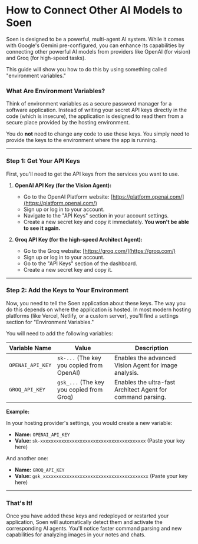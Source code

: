 # How to Connect Other AI Models to Soen

Soen is designed to be a powerful, multi-agent AI system. While it comes with Google's Gemini pre-configured, you can enhance its capabilities by connecting other powerful AI models from providers like OpenAI (for vision) and Groq (for high-speed tasks).

This guide will show you how to do this by using something called "environment variables."

### What Are Environment Variables?

Think of environment variables as a secure password manager for a software application. Instead of writing your secret API keys directly in the code (which is insecure), the application is designed to read them from a secure place provided by the hosting environment.

You do **not** need to change any code to use these keys. You simply need to provide the keys to the environment where the app is running.

---

### Step 1: Get Your API Keys

First, you'll need to get the API keys from the services you want to use.

1.  **OpenAI API Key (for the Vision Agent):**
    *   Go to the OpenAI Platform website: [https://platform.openai.com/](https://platform.openai.com/)
    *   Sign up or log in to your account.
    *   Navigate to the "API Keys" section in your account settings.
    *   Create a new secret key and copy it immediately. **You won't be able to see it again.**

2.  **Groq API Key (for the high-speed Architect Agent):**
    *   Go to the Groq website: [https://groq.com/](https://groq.com/)
    *   Sign up or log in to your account.
    *   Go to the "API Keys" section of the dashboard.
    *   Create a new secret key and copy it.

---

### Step 2: Add the Keys to Your Environment

Now, you need to tell the Soen application about these keys. The way you do this depends on where the application is hosted. In most modern hosting platforms (like Vercel, Netlify, or a custom server), you'll find a settings section for "Environment Variables."

You will need to add the following variables:

| Variable Name     | Value                                          | Description                                                |
| ----------------- | ---------------------------------------------- | ---------------------------------------------------------- |
| `OPENAI_API_KEY`  | `sk-...` (The key you copied from OpenAI)      | Enables the advanced Vision Agent for image analysis.      |
| `GROQ_API_KEY`    | `gsk_...` (The key you copied from Groq)       | Enables the ultra-fast Architect Agent for command parsing. |

**Example:**

In your hosting provider's settings, you would create a new variable:

*   **Name:** `OPENAI_API_KEY`
*   **Value:** `sk-xxxxxxxxxxxxxxxxxxxxxxxxxxxxxxxxxxxxxxxx` (Paste your key here)

And another one:

*   **Name:** `GROQ_API_KEY`
*   **Value:** `gsk_xxxxxxxxxxxxxxxxxxxxxxxxxxxxxxxxxxxxxxxx` (Paste your key here)

---

### That's It!

Once you have added these keys and redeployed or restarted your application, Soen will automatically detect them and activate the corresponding AI agents. You'll notice faster command parsing and new capabilities for analyzing images in your notes and chats.